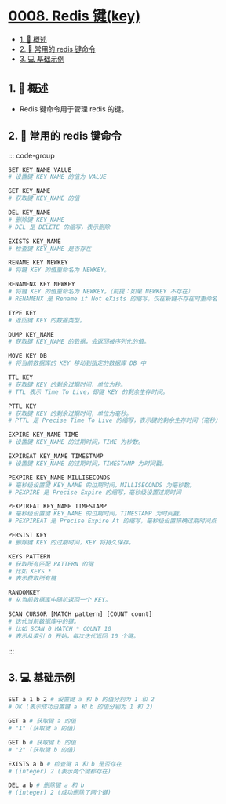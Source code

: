 # [0008. Redis 键(key)](https://github.com/Tdahuyou/TNotes.redis/tree/main/notes/0008.%20Redis%20%E9%94%AE(key))

<!-- region:toc -->

- [1. 📝 概述](#1--概述)
- [2. 📒 常用的 redis 键命令](#2--常用的-redis-键命令)
- [3. 💻 基础示例](#3--基础示例)

<!-- endregion:toc -->

## 1. 📝 概述

- Redis 键命令用于管理 redis 的键。

## 2. 📒 常用的 redis 键命令

::: code-group

```bash [键管理]
SET KEY_NAME VALUE
# 设置键 KEY_NAME 的值为 VALUE

GET KEY_NAME
# 获取键 KEY_NAME 的值

DEL KEY_NAME
# 删除键 KEY_NAME
# DEL 是 DELETE 的缩写，表示删除

EXISTS KEY_NAME
# 检查键 KEY_NAME 是否存在

RENAME KEY NEWKEY
# 将键 KEY 的值重命名为 NEWKEY。

RENAMENX KEY NEWKEY
# 将键 KEY 的值重命名为 NEWKEY。（前提：如果 NEWKEY 不存在）
# RENAMENX 是 Rename if Not eXists 的缩写，仅在新键不存在时重命名

TYPE KEY
# 返回键 KEY 的数据类型。

DUMP KEY_NAME
# 获取键 KEY_NAME 的数据，会返回被序列化的值。

MOVE KEY DB
# 将当前数据库的 KEY 移动到指定的数据库 DB 中
```

```bash [过期时间管理]
TTL KEY
# 获取键 KEY 的剩余过期时间，单位为秒。
# TTL 表示 Time To Live，即键 KEY 的剩余生存时间。

PTTL KEY
# 获取键 KEY 的剩余过期时间，单位为毫秒。
# PTTL 是 Precise Time To Live 的缩写，表示键的剩余生存时间（毫秒）

EXPIRE KEY_NAME TIME
# 设置键 KEY_NAME 的过期时间，TIME 为秒数。

EXPIREAT KEY_NAME TIMESTAMP
# 设置键 KEY_NAME 的过期时间，TIMESTAMP 为时间戳。

PEXPIRE KEY_NAME MILLISECONDS
# 毫秒级设置键 KEY_NAME 的过期时间，MILLISECONDS 为毫秒数。
# PEXPIRE 是 Precise Expire 的缩写，毫秒级设置过期时间

PEXPIREAT KEY_NAME TIMESTAMP
# 毫秒级设置键 KEY_NAME 的过期时间，TIMESTAMP 为时间戳。
# PEXPIREAT 是 Precise Expire At 的缩写，毫秒级设置精确过期时间点

PERSIST KEY
# 删除键 KEY 的过期时间，KEY 将持久保存。
```

```bash [其他]
KEYS PATTERN
# 获取所有匹配 PATTERN 的键
# 比如 KEYS *
# 表示获取所有键

RANDOMKEY
# 从当前数据库中随机返回一个 KEY。

SCAN CURSOR [MATCH pattern] [COUNT count]
# 迭代当前数据库中的键。
# 比如 SCAN 0 MATCH * COUNT 10
# 表示从索引 0 开始，每次迭代返回 10 个键。
```

:::

## 3. 💻 基础示例

```bash
SET a 1 b 2 # 设置键 a 和 b 的值分别为 1 和 2
# OK (表示成功设置键 a 和 b 的值分别为 1 和 2)

GET a # 获取键 a 的值
# "1" (获取键 a 的值)

GET b # 获取键 b 的值
# "2" (获取键 b 的值)

EXISTS a b # 检查键 a 和 b 是否存在
# (integer) 2 (表示两个键都存在)

DEL a b # 删除键 a 和 b
# (integer) 2 (成功删除了两个键)
```
